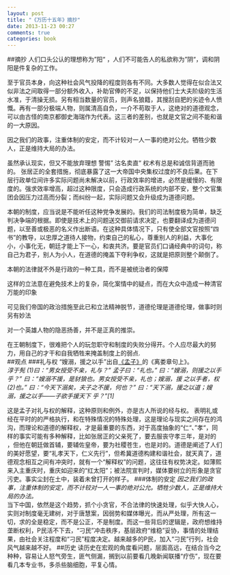 ```yaml
---
layout: post
title: "《万历十五年》摘抄"
date: 2013-11-23 00:27
comments: true
categories: book
---
```

##摘抄
人们口头公认的理想称为”阳“ ，人们不可能告人的私欲称为”阴“，调和阴阳是件复杂的工作。

至于官员本身，向这种社会风气投降的程度则各有不同。大多数人觉得在似合法又似非法之间取得一部分额外收入，补助官俸的不足，以保持他们士大夫阶级的生活水准，于清操无损。另有相当数量的官员，则声名狼籍，其搜刮自肥的劣迹令人愤慨。再有一部分极端人物，则属清高自负，一介不苟取于人，这绝对的道德观念，可以由古怪的南京都御史海瑞作为代表。这三者的差别，也就是文官之间不能和谐的一大原因。

因之我们的政事，注重体制的安定，而不计较对一人一事的绝对公允。牺牲少数人，正是维持大局的办法。
<!-- more -->

虽然承认现实，但又不能放弃理想
警惕” 沽名卖直“
权术有总是和诚信背道而驰的。
张居正的全套措施，彻底暴露了这一大帝国中央集权过度的不良后果。在下层行政单位间许多实际问题尚未解决以前，行政效率的增进，必然是缓慢的、有限度的。强求效率增高，超过这种限度，只会造成行政系统的内部不安，整个文官集团会因压力过高而分裂；而纠纷一起，实际问题又会升级成为道德问题。

本朝的制度，应当说是不能听任这种党争发展的。我们的司法制度极为简单，缺乏判决争端的根据。即使是技术上的问题送交御前请求决定，也要翻译成为道德问题，以至善或极恶的名义作出断语。在这种具体情况下，只有使全部文官按照“四书”的教导，以忠厚之道待人接物，约束自己的私心，尊重别人的利益，大事化小，小事化无，朝廷才能上下一心，和衷共济。要是官员们口诵经典中的词句，称自己为君子，别人为小人，在道德的掩盖下夺利争权，这就是把原则整个颠倒了。

本朝的法律就不外是行政的一种工具，而不是被统治者的保障

这样的立法意在避免技术上的复杂，简化案情中的疑点，而在大众中造成一种清官万能的印象

可见我们帝国的政治措施至此已和立法精神脱节，道德伦理是道德伦理，做事时则另有妙法

对一个英雄人物的隐恶扬善，并不是正真的推崇。

在王朝制度下，很难把个人的玩忽职守和制度的失败分得开。个人应尽最大的努力，用自己的才干和自我牺牲来掩盖制度上的弱点.  
##观点
###礼与权
“嫂溺，援之以手”出自[《孟子》](http://baike.baidu.com/subview/2655/4905061.htm)的《离娄章句上》。  
*淳于髡 (1)曰：“男女授受不亲，礼与？”
孟子曰：“礼也。”
曰：“嫂溺，则援之以手乎？”
曰：“嫂溺不援，是豺狼也。男女授受不亲，礼也；嫂溺，援 之以手者，权(2)也。”
曰：“今天下溺矣，夫子之不援，何也？” 曰：“天下溺，援之以道；嫂溺，援之以手——子欲手援天下 乎？”[1]*

这是孟子对礼与权的解释，这种原则和例外，亦是古人所说的经与权。
表明礼或经在平时的的严格执行，和在特殊情况的特殊处理，这是理论与现实之间存在的鸿沟，而理论和道德的解释权，才是最重要的东西，对于高度抽象的“仁“、”孝“，同样的事实可能有多种解释，比如张居正的父亲死了，要去服丧守孝三年，是对的 ，但他在朝廷做首辅，要辅佐皇帝，要为社稷苍生，也是对的。道德是阐述了人们的美好愿望，要“礼孝天下，仁义先行”，但希冀道德构建和谐社会，就天真了，道德观念相互之间有冲突时，就有一个“解释权”的问题，这往往有权势决定。如薄熙来入主重庆时，重庆如迎来的“红太阳”；被法院宣判时，媒体要树立的形象是贪官污吏。事实尘封在土中，装着未曾打开的样子。
###体制的安定
*因之我们的政事，注重体制的安定，而不计较对一人一事的绝对公允。牺牲少数人，正是维持大局的办法。*  
当下中国，依然是这个趋势，抓个小贪官，不合法律的快速处理，似乎大快人心，实则对制度毫无建树，对于唐慧案，因弱势和媒体曝光，而从严处理，所有这一切，求的全是稳定，而不是公正，不是制度。而这一些背后的逻辑是，政府想维持垄断权利，P民活不下去，“刁民”冲击秩序，基层政府“维稳”妥协，事情的处理结果，由社会关注程度和“刁民”程度决定。越来越多的P民，加入“刁民”行列，社会风气越来越不好。
##历史
读历史在宏观的角度看问题，层面高远，在结合当今之种种，容易让人怒气旁生，匪气侧漏，搁到以前要看几晚新闻联播“疗伤”，现在要看几本专业书，多杀些脑细胞，平复心情。


